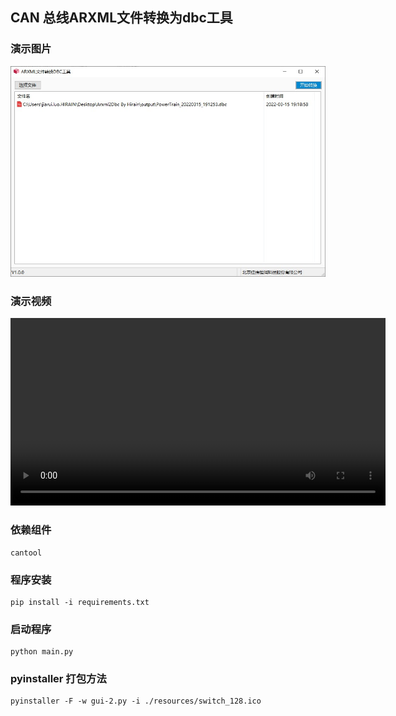 
## <font align="center">CAN 总线ARXML文件转换为dbc工具</font>


### 演示图片
<img src="https://github.com/Jarrettluo/Arxml2Dbc/blob/master/screenshot.png" alt="imGroup" width="600"/>


### 演示视频

<video src="https://github.com/Jarrettluo/Arxml2Dbc/blob/master/Arxml2Dbc%E8%BD%AF%E4%BB%B6%E4%BD%BF%E7%94%A8%E6%95%99%E7%A8%8B.mp4"
width="600"/>


### 依赖组件
```
cantool
```

### 程序安装

```shell
pip install -i requirements.txt
```

### 启动程序

```shell
python main.py
```

### pyinstaller 打包方法
```
pyinstaller -F -w gui-2.py -i ./resources/switch_128.ico
```